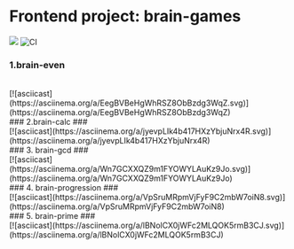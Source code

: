 #  Frontend project: brain-games #



<a href="https://codeclimate.com/github/klotsin/frontend-project-lvl1/maintainability"><img src="https://api.codeclimate.com/v1/badges/509c04b93ae6d56effc3/maintainability" /></a>
![CI](https://github.com/klotsin/frontend-project-lvl1/workflows/CI/badge.svg?branch=master)
<br>
### 1.brain-even ###
<br>
[![asciicast](https://asciinema.org/a/EegBVBeHgWhRSZ8ObBzdg3WqZ.svg)](https://asciinema.org/a/EegBVBeHgWhRSZ8ObBzdg3WqZ)
<br>
### 2.brain-calc ###
<br>
[![asciicast](https://asciinema.org/a/jyevpLIk4b417HXzYbjuNrx4R.svg)](https://asciinema.org/a/jyevpLIk4b417HXzYbjuNrx4R)
<br>
### 3. brain-gcd ###
<br>
[![asciicast](https://asciinema.org/a/Wn7GCXXQZ9m1FYOWYLAuKz9Jo.svg)](https://asciinema.org/a/Wn7GCXXQZ9m1FYOWYLAuKz9Jo)
<br>
### 4. brain-progression ###
<br>
[![asciicast](https://asciinema.org/a/VpSruMRpmVjFyF9C2mbW7oiN8.svg)](https://asciinema.org/a/VpSruMRpmVjFyF9C2mbW7oiN8)
<br>
### 5. brain-prime ###
<br>
[![asciicast](https://asciinema.org/a/lBNolCX0jWFc2MLQOK5rmB3CJ.svg)](https://asciinema.org/a/lBNolCX0jWFc2MLQOK5rmB3CJ)

